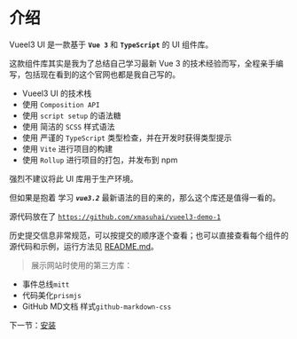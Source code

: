 # 介绍

Vueel3 UI 是一款基于 **`Vue 3`** 和 **`TypeScript`** 的 UI 组件库。

这款组件库其实是我为了总结自己学习最新 Vue 3 的技术经验而写，全程亲手编写，包括现在看到的这个官网也都是我自己写的。

- Vueel3 UI 的技术栈
 - 使用 `Composition API`
 - 使用 `script setup` 的语法糖
 - 使用 简洁的 `SCSS` 样式语法
 - 使用 严谨的 `TypeScript` 类型检查，并在开发时获得类型提示
- 使用 `Vite` 进行项目的构建
- 使用 `Rollup` 进行项目的打包，并发布到 npm

强烈不建议将此 UI 库用于生产环境。

但如果是抱着 学习 ***`vue3.2`*** 最新语法的目的来的，那么这个库还是值得一看的。

源代码放在了 [`https://github.com/xmasuhai/vueel3-demo-1`](https://github.com/xmasuhai/vueel3-demo-1)

历史提交信息非常规范，可以按提交的顺序逐个查看；也可以直接查看每个组件的源代码和示例，运行方法见 [README.md](#/docs/readme)。

> 展示网站时使用的第三方库：

- 事件总线`mitt`
- 代码美化`prismjs`
- GitHub MD文档 样式`github-markdown-css`

下一节：[安装](#/docs/install)
